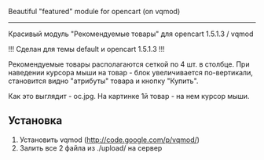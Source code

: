 Beautiful "featured" module for opencart (on vqmod)

-----

Красивый модуль "Рекомендуемые товары" для opencart 1.5.1.3 / vqmod

!!! Сделан для темы default и opencart 1.5.1.3 !!!

Рекомендуемые товары располагаются сеткой по 4 шт. в столбце. При наведении курсора мыши на товар - блок увеличивается по-вертикали, становится видно "атрибуты" товара и кнопку "Купить".

Как это выглядит - oc.jpg. 
На картинке 1й товар - на нем курсор мыши.

Установка
---------
1. Установить vqmod (http://code.google.com/p/vqmod/)
2. Залить все 2 файла из ./upload/ на сервер
